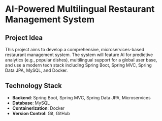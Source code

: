 # AI-Powered Multilingual Restaurant Management System

## Project Idea
This project aims to develop a comprehensive, microservices-based restaurant management system. The system will feature AI for predictive analytics (e.g., popular dishes), multilingual support for a global user base, and use a modern tech stack including Spring Boot, Spring MVC, Spring Data JPA, MySQL, and Docker.

## Technology Stack
- **Backend**: Spring Boot, Spring MVC, Spring Data JPA, Microservices
- **Database**: MySQL
- **Containerization**: Docker
- **Version Control**: Git, GitHub

